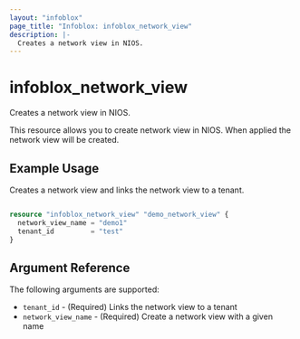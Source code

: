 ```yaml
---
layout: "infoblox"
page_title: "Infoblox: infoblox_network_view"
description: |-
  Creates a network view in NIOS.
---
```


# infoblox\_network\_view

Creates a network view in NIOS.

This resource allows you to create network view in NIOS. When applied the network view will be created.


## Example Usage
Creates a network view and links the network view to a tenant.
```terraform

resource "infoblox_network_view" "demo_network_view" {
  network_view_name = "demo1"
  tenant_id         = "test"
}
```
## Argument Reference

The following arguments are supported:


* `tenant_id` - (Required) Links the network view to a tenant
* `network_view_name` - (Required) Create a network view with a given name
